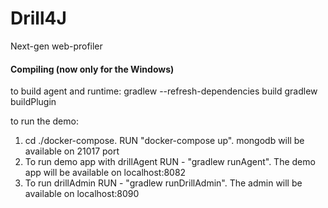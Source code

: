 # Drill4J
Next-gen web-profiler

#### Compiling (now only for the Windows)
to build agent and runtime:
    gradlew --refresh-dependencies build
    gradlew buildPlugin

to run the demo:
1) cd ./docker-compose. RUN "docker-compose up". mongodb will be available on 21017 port
2) To run demo app with drillAgent  RUN - "gradlew runAgent". The demo app will be available on localhost:8082
3) To run drillAdmin  RUN - "gradlew runDrillAdmin". The admin will be available on localhost:8090
